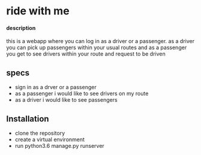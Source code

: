 # ride with me

#### description

this is a webapp where you can log in as a driver or a passenger. as a driver you can pick up passengers within your usual routes and as a passenger you get to see drivers within your route and request to be driven

## specs

* sign in as a drver or a passenger
* as a passenger i would like to see drivers on my route
* as a driver i would like to see passengers

## Installation

* clone the repository
* create a virtual environment
* run python3.6 manage.py runserver
